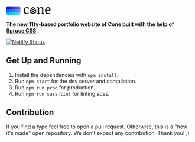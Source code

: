 <p>
  <a href="https://conedevelopment.com/">
    <br>
    <picture>
      <source media="(prefers-color-scheme: dark)" srcset="./.github/cone-logo-light.svg">
      <img alt="Cone" width="120" src="./.github/cone-logo-dark.svg">
    </picture>
    <br>
  </a>
</p>

**The new 11ty-based portfolio website of Cone built with the help of [Spruce CSS](https://sprucecss.com/).**

[![Netlify Status](https://api.netlify.com/api/v1/badges/56f86c89-3e83-4d7f-bc4e-ed4d3073d6b2/deploy-status)](https://app.netlify.com/sites/cone-development-site/deploys)

## Get Up and Running

1. Install the dependencies with `npm install`.
2. Run `npm start` for the dev server and compilation.
3. Run `npm run prod` for production.
4. Run `npm run sass:lint` for linting scss.

## Contribution

If you find a typo feel free to open a pull request. Otherwise, this is a "how it's made" open repository. We don't expect any contribution. Thank you! ;)
